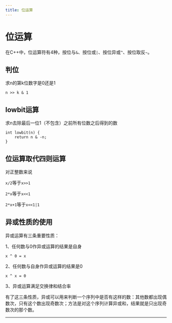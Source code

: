 ```yaml
---
title: 位运算
---
```


# 位运算

<script type="text/javascript" src="/include/head.js"></script>

在C++中，位运算符有4种，按位与`&`、按位或`|`、按位异或`^`、按位取反`~`。

## 判位

求n的第k位数字是0还是1

```
n >> k & 1
```

## lowbit运算

求n去除最后一位1（不包含）之前所有位数之后得到的数

```
int lowbit(n) {
    return n & -n;
}
```

## 位运算取代四则运算

对正整数来说

`x/2`等于`x>>1`

`2*x`等于`x<<1`

`2*x+1`等于`x<<1|1`

## 异或性质的使用

异或运算有三条重要性质：

1、任何数与0作异或运算的结果是自身

```
x ^ 0 = x
```

2、任何数与自身作异或运算的结果是0

```
x ^ x = 0
```

3、异或运算满足交换律和结合率

有了这三条性质，异或可以用来判断一个序列中是否有这样的数：其他数都出现偶数次，只有这个数出现奇数次；方法是对这个序列计算异或和，结果就是只出现奇数次的那个数。

---

<script type="text/javascript" src="/include/tail.js"></script>
